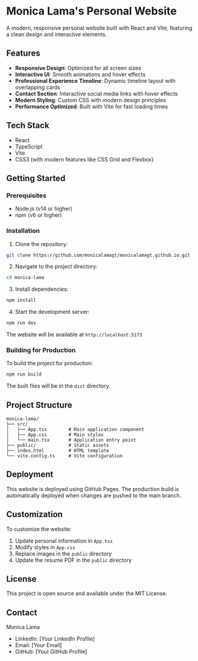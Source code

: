# Monica Lama's Personal Website

A modern, responsive personal website built with React and Vite, featuring a clean design and interactive elements.

## Features

- **Responsive Design**: Optimized for all screen sizes
- **Interactive UI**: Smooth animations and hover effects
- **Professional Experience Timeline**: Dynamic timeline layout with overlapping cards
- **Contact Section**: Interactive social media links with hover effects
- **Modern Styling**: Custom CSS with modern design principles
- **Performance Optimized**: Built with Vite for fast loading times

## Tech Stack

- React
- TypeScript
- Vite
- CSS3 (with modern features like CSS Grid and Flexbox)

## Getting Started

### Prerequisites

- Node.js (v14 or higher)
- npm (v6 or higher)

### Installation

1. Clone the repository:
```bash
git clone https://github.com/monicalamagt/monicalamagt.github.io.git
```

2. Navigate to the project directory:
```bash
cd monica-lama
```

3. Install dependencies:
```bash
npm install
```

4. Start the development server:
```bash
npm run dev
```

The website will be available at `http://localhost:5173`

### Building for Production

To build the project for production:

```bash
npm run build
```

The built files will be in the `dist` directory.

## Project Structure

```
monica-lama/
├── src/
│   ├── App.tsx        # Main application component
│   ├── App.css        # Main styles
│   └── main.tsx       # Application entry point
├── public/            # Static assets
├── index.html         # HTML template
└── vite.config.ts     # Vite configuration
```

## Deployment

This website is deployed using GitHub Pages. The production build is automatically deployed when changes are pushed to the main branch.

## Customization

To customize the website:

1. Update personal information in `App.tsx`
2. Modify styles in `App.css`
3. Replace images in the `public` directory
4. Update the resume PDF in the `public` directory

## License

This project is open source and available under the MIT License.

## Contact

Monica Lama
- LinkedIn: [Your LinkedIn Profile]
- Email: [Your Email]
- GitHub: [Your GitHub Profile]

